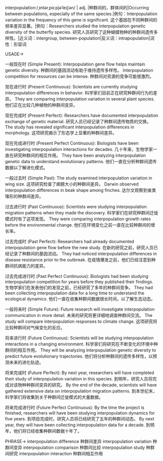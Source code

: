 interpopulation:/ˌɪntərˌpɑːpjəˈleɪʃən/ | adj. |种群间的，群体间的|Occurring between populations, especially of the same species.|例句：Interpopulation variation in the frequency of this gene is significant.  这个基因在不同种群间的频率差异显著。|例句：Researchers studied the interpopulation genetic diversity of the butterfly species. 研究人员研究了这种蝴蝶物种的种群间遗传多样性。|近义词：intergroup, between-population|反义词：intrapopulation|词性：形容词


USAGE->

一般现在时 (Simple Present):
Interpopulation gene flow helps maintain genetic diversity. 种群间的基因流动有助于维持遗传多样性。
Interpopulation competition for resources can be intense. 种群间对资源的竞争可能很激烈。

现在进行时 (Present Continuous):
Scientists are currently studying interpopulation differences in behavior. 科学家们目前正在研究种群间行为的差异。
They are comparing interpopulation variation in several plant species. 他们正在比较几种植物的种群间变异。

现在完成时 (Present Perfect):
Researchers have documented interpopulation exchange of genetic material. 研究人员已经记录了种群间遗传物质的交换。
The study has revealed significant interpopulation differences in morphology. 这项研究揭示了形态学上显著的种群间差异。

现在完成进行时 (Present Perfect Continuous):
Biologists have been investigating interpopulation interactions for decades. 几十年来，生物学家一直在研究种群间的相互作用。
They have been analyzing interpopulation genetic data to understand evolutionary patterns. 他们一直在分析种群间遗传数据以了解进化模式。

一般过去时 (Simple Past):
The study examined interpopulation variation in wing size. 这项研究检查了翅膀大小的种群间差异。
Darwin observed interpopulation differences in beak shape among finches. 达尔文观察到雀类喙形的种群间差异。

过去进行时 (Past Continuous):
Scientists were studying interpopulation migration patterns when they made the discovery. 科学家们在研究种群间迁徙模式时有了这项发现。
They were comparing interpopulation growth rates before the environmental change.  他们在环境变化之前一直在比较种群间的增长率。

过去完成时 (Past Perfect):
Researchers had already documented interpopulation gene flow before the new study. 在新的研究之前，研究人员已经记录了种群间的基因流动。
They had noticed interpopulation differences in disease resistance prior to the outbreak. 在疫情爆发之前，他们已经注意到种群间抗病能力的差异。

过去完成进行时 (Past Perfect Continuous):
Biologists had been studying interpopulation competition for years before they published their findings.  生物学家们在发表他们的发现之前，已经研究了多年的种群间竞争。
They had been collecting interpopulation data for a long time to understand the ecological dynamics.  他们一直在收集种群间数据很长时间，以了解生态动态。

一般将来时 (Simple Future):
Future research will investigate interpopulation communication in more detail. 未来的研究将更详细地调查种群间交流。
The study will compare interpopulation responses to climate change. 这项研究将比较种群间对气候变化的反应。

将来进行时 (Future Continuous):
Scientists will be studying interpopulation interactions in a changing environment. 科学家们将研究在不断变化的环境中种群间的相互作用。
They will be analyzing interpopulation genetic diversity to predict future evolutionary trajectories. 他们将分析种群间的遗传多样性，以预测未来的进化轨迹。

将来完成时 (Future Perfect):
By next year, researchers will have completed their study of interpopulation variation in this species. 到明年，研究人员将完成对该物种种群间变异的研究。
By the end of the decade, scientists will have gathered extensive data on interpopulation migration patterns. 到本世纪末，科学家们将收集到关于种群间迁徙模式的大量数据。

将来完成进行时 (Future Perfect Continuous):
By the time the project is finished, researchers will have been studying interpopulation dynamics for five years. 到项目完成时，研究人员将已经研究了五年的种群间动态。
By next year, they will have been collecting interpopulation data for a decade. 到明年，他们将已经收集种群间数据十年了。


PHRASE->
interpopulation difference 种群间差异
interpopulation variation 种群间变异
interpopulation comparison 种群间比较
interpopulation study 种群间研究
interpopulation interaction 种群间相互作用

